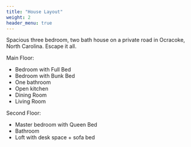 ```yaml
---
title: "House Layout"
weight: 2
header_menu: true
---
```

Spacious three bedroom, two bath house on a private road in Ocracoke, North Carolina. Escape it all. 

Main Floor:
- Bedroom with Full Bed
- Bedroom with Bunk Bed 
- One bathroom
- Open kitchen
- Dining Room
- Living Room

Second Floor:
- Master bedroom with Queen Bed
- Bathroom
- Loft with desk space + sofa bed

